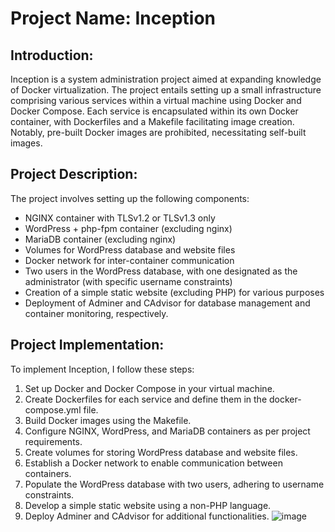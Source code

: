 # Project Name: Inception

## Introduction:
Inception is a system administration project aimed at expanding knowledge of Docker virtualization. The project entails setting up a small infrastructure comprising various services within a virtual machine using Docker and Docker Compose. Each service is encapsulated within its own Docker container, with Dockerfiles and a Makefile facilitating image creation. Notably, pre-built Docker images are prohibited, necessitating self-built images.

## Project Description:
The project involves setting up the following components:
- NGINX container with TLSv1.2 or TLSv1.3 only
- WordPress + php-fpm container (excluding nginx)
- MariaDB container (excluding nginx)
- Volumes for WordPress database and website files
- Docker network for inter-container communication
- Two users in the WordPress database, with one designated as the administrator (with specific username constraints)
- Creation of a simple static website (excluding PHP) for various purposes
- Deployment of Adminer and CAdvisor for database management and container monitoring, respectively.

## Project Implementation:
To implement Inception, I follow these steps:
1. Set up Docker and Docker Compose in your virtual machine.
2. Create Dockerfiles for each service and define them in the docker-compose.yml file.
3. Build Docker images using the Makefile.
4. Configure NGINX, WordPress, and MariaDB containers as per project requirements.
5. Create volumes for storing WordPress database and website files.
6. Establish a Docker network to enable communication between containers.
7. Populate the WordPress database with two users, adhering to username constraints.
8. Develop a simple static website using a non-PHP language.
9. Deploy Adminer and CAdvisor for additional functionalities.
![image](https://github.com/mittous/inception/assets/75832537/9855eeb1-e155-4db0-a4dd-52fc0c04d38d)
